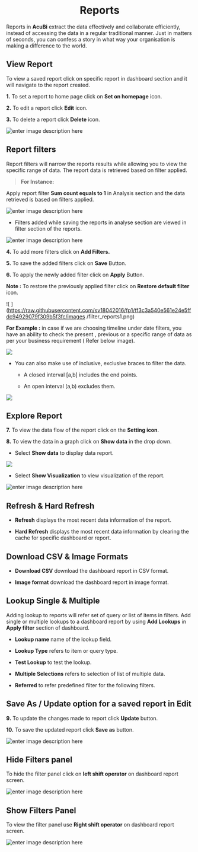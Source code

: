 <center><h1> Reports</h1></center>

 Reports in **AcuBi** extract the data effectively and collaborate efficiently, instead of accessing the data in a regular traditional manner. Just in matters of seconds, you can confess a story in what way your organisation is making a difference to the world.

## View Report

To view a saved report click on specific report in dashboard section and it will navigate to the report created.

**1.**  To set a report to home page  click on **Set on homepage** icon.

**2.** To edit a report click **Edit** icon.

**3.**  To delete a report click **Delete** icon.

![enter image description here](https://raw.githubusercontent.com/sv18042016/fp1/a617b3ae958c069a99a9a91df6097bda5762d6aa/images/savwe.png)


## Report filters

Report filters will narrow the reports results while allowing you to view the specific range of data. The report data is retrieved based on filter applied.
 
 > **For Instance:**
 
Apply report filter **Sum count equals to 1** in Analysis section and the data retrieved is based on filters applied.

![enter image description here](https://raw.githubusercontent.com/sv18042016/fp1/b852b51ab2d28891914aab1c0a1efd355c252a19/images/globalfil_overide_report.png)


- Filters added while saving the reports in analyse section are viewed in filter section of the reports.

![enter image description here](https://raw.githubusercontent.com/sv18042016/fp1/15dfd1a4df8f469f6e02424c1f2e25d399f3f979/images/global_filter_visu.png)

**4.** To add more filters click on **Add Filters.**
 
**5.**  To save the added filters click on **Save** Button.

**6.** To apply the newly added filter click on **Apply** Button.

**Note :** To restore the previously applied filter click on **Restore default filter** icon.

![
](https://raw.githubusercontent.com/sv18042016/fp1/ff3c3a540e561e24e5ffdc94929079f309b5f3fc/images
/filter_reports1.png)


**For Example :**  in case if we are choosing timeline under date filters, you have an ability to check the present , previous or a specific range of data as per your business requirement ( Refer below image). 

![
](https://raw.githubusercontent.com/sv18042016/fp1/9ef51de09e4e5f49959a15ca5cdbf8c130c792b3/images/time.png)

- You can also make use of inclusive, exclusive braces to filter the data.

  - A closed interval [a,b] includes the end points.
  
  - An open interval (a,b) excludes them.
  
![
](https://raw.githubusercontent.com/sv18042016/fp1/1f5814f39a56216832c77c94d75e8f9c6a2fb97a/images/date.png)

## Explore Report

**7.** To view the data flow of the report click on the **Setting icon**.

**8.** To view the data in a graph click on **Show data** in the drop down.

   -  Select **Show data** to display data report.
   
   ![
](https://raw.githubusercontent.com/sv18042016/fp1/e936982e20971effbecba83e6088080a4ba6a465/images/show_data1.png)

   -  Select **Show Visualization** to view visualization of the report.

![enter image description here](https://raw.githubusercontent.com/sv18042016/fp1/d52bc64c5ef2973d8b81e9a4f8925e0e50686102/images/show_data.png)

## Refresh & Hard Refresh

- **Refresh** displays the most recent data information of the report.

- **Hard Refresh**  displays the most recent data information by clearing the cache for specific dashboard or report.

## Download CSV & Image Formats

- **Download CSV** download the dashboard report in CSV format.

- **Image format** download the dashboard report in image format.

## Lookup Single & Multiple
 
 Adding lookup to reports will refer set of query or list of items in filters. Add single or multiple lookups to a dashboard report by using **Add Lookups** in **Apply filter** section of dashboard.
 
- **Lookup name** name of the lookup field.

- **Lookup Type**  refers to item or query type.

- **Test Lookup** to test the lookup. 

- **Multiple Selections** refers to selection of list of multiple data.

- **Referred** to refer predefined filter for the following filters.

## Save As / Update option for a saved report in Edit

**9.**  To update the changes made to report click **Update** button.

**10.**  To save the updated report click **Save as** button.

![enter image description here](https://raw.githubusercontent.com/sv18042016/fp1/ec5304fcf5a159a2da18bfa3ac9681b06328b291/images/update_report2.png)

## Hide Filters panel

To hide the filter panel click on **left shift operator** on dashboard report screen.

![enter image description here](https://raw.githubusercontent.com/sv18042016/fp1/4379d0e2c52695f2ccdd41e99e118daeb6237113/images/hide_filter.png)

## Show Filters Panel

 To view the filter panel use **Right shift operator** on dashboard report screen.

![enter image description here](https://raw.githubusercontent.com/sv18042016/fp1/cecc3454dfca83ec1a68e4fe46c0476a8db61154/images/display%20filter%20panel.png)
<!--stackedit_data:
eyJoaXN0b3J5IjpbMTA2MDQyNDUzNSw5MDA2NDI4MzBdfQ==
-->
<!--stackedit_data:
eyJoaXN0b3J5IjpbLTEwMDEwNjE5NjQsMTAwMDUzMDkwMiwxND
kzNjAyMzQ0LC0xOTY2MDEzNDMyLDg1MTcxOTA2NCwtMTIwNTIy
OTQ5MSwxMTI3MDMwODU5LC0zMzI5MDczNzUsNjkyNDg2MjA2LD
E0MDk0MTE5MTAsMTYxNjE5NTEwNywxNjIyODg2MywzMDA2NzA3
MjUsMTgyMjg5OTQzOSwtODExMTA2OTgyLC0xNTUwODI3ODU3LC
0xMzIyMjM1Nzk4LDE3MzA5Nzk3OTgsLTEyNTY5NzQ0MTFdfQ==

-->